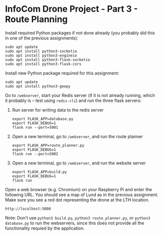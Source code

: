 # InfoCom Drone Project - Part 3 - Route Planning
Install required Python packages if not done already (you probably did this in one of the previous assignments):
```
sudo apt update
sudo apt install python3-socketio
sudo apt install python3-engineio
sudo apt install python3-flask-socketio
sudo apt install python3-flask-cors

```

Install new Python package required for this assignment:
```
sudo apt update
sudo apt install python3-geopy
```

Go to `/webserver`, start your Redis server (if it is not already running, which it probably is – test using `redis-cli`) and run the three flask servers:

1. Run server for writing data to the redis server
    ```
    export FLASK_APP=database.py
    export FLASK_DEBUG=1
    flask run --port=5001
    ```
2. Open a new terminal, go to `/webserver`, and run the route planner
    ```
    export FLASK_APP=route_planner.py
    export FLASK_DEBUG=1
    flask run --port=5002
    ```

3. Open a new terminal, go to `/webserver`,  and run the website server
    ```
    export FLASK_APP=build.py
    export FLASK_DEBUG=1
    flask run
    ```

Open a web browser (e.g. Chromium) on your Raspberry Pi and enter the following URL. You should see a map of Lund as in the previous assignment. Make sure you see a red dot representing the drone at the LTH location.
```
http://localhost:5000
```


Note: Don't use `python3 build.py`, `python3 route_planner.py`, or `python3 database.py` to run the webservers, since this does not provide all the functionality requied by the application.

